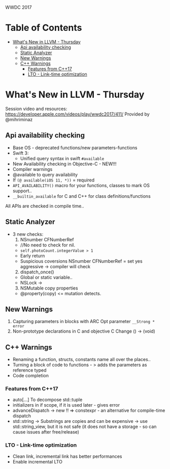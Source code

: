 WWDC 2017

Table of Contents
=================

  * [What's New in LLVM \- Thursday](#whats-new-in-llvm---thursday)
    * [Api availability checking](#api-availability-checking)
    * [Static Analyzer](#static-analyzer)
    * [New Warnings](#new-warnings)
    * [C\+\+ Warnings](#c-warnings)
      * [Features from C\+\+17](#features-from-c17)
      * [LTO \- Link\-time optimization](#lto---link-time-optimization)

# What's New in LLVM - Thursday
Session video and resources: https://developer.apple.com/videos/play/wwdc2017/411/
Provided by @mihriminaz

## Api availability checking
  - Base OS - deprecated functions/new parameters-functions
  - Swift 3:
    - Unified query syntax in swift `#available`
  - New Availability checking in Objective-C - NEW!!!
  - Compiler warnings
  - @available to query availability
  - If `(@ available(iOS 11, *))`  = required
  - `API_AVAILABILITY()` macro for your functions, classes to mark OS support..
  - `__builtin_available` for C and C++ for class definitions/functions

All APIs are checked in compile time..

## Static Analyzer
  - 3 new checks:
    1. NSnumber CFNumberRef
      - //No need to check for nil.
      - `self.photoCount.integerValue > 1`
      - Early return
      - Suspicious coversions NSnumber CFNumberRef = set yes aggressive -> compiler will check
    2. dispatch_once()
      - Global or static variable..
      - NSLock ->
    3. NSMutable copy properties
      - @property(copy) <= mutation detects.

## New Warnings
  1. Capturing parameters in blocks with ARC
      Opt parameter `__Strong * error`
  2. Non-prototype declarations in C and objective C
      Change () -> (void)

## C++ Warnings
  - Renaming a function, structs, constants name all over the places..
  - Turning a block of code to functions - > adds the parameters as reference typed
  - Code completion

### Features from C++17
  - auto[…] To decompose std::tuple
  - initializers in if scope, if it is used later - gives error
  - advanceDispatch -> new !! => constexpr - an alternative for compile-time dispatch
  - std::string -> Substrings are copies and can be expensive -> use std::string_view, but it is not safe (it does not have a storage - so can cause issues after free/release)

### LTO - Link-time optimization
  - Clean link, incremental link has better performances
  - Enable incremental LTO

